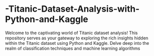 # -Titanic-Dataset-Analysis-with-Python-and-Kaggle
Welcome to the captivating world of Titanic dataset analysis! This repository serves as your gateway to exploring the rich insights hidden within the Titanic dataset using Python and Kaggle. Delve deep into the realm of classification techniques and machine learning algorithms
